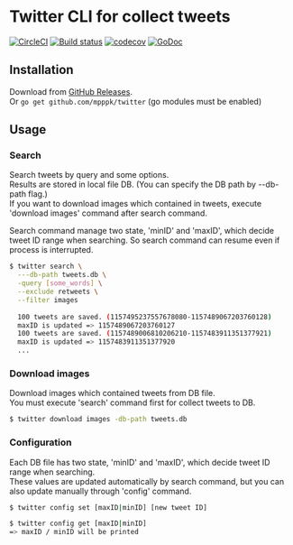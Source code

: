 # Twitter CLI for collect tweets
[![CircleCI](https://circleci.com/gh/mpppk/twitter.svg?style=svg)](https://circleci.com/gh/mpppk/twitter)
[![Build status](https://ci.appveyor.com/api/projects/status/39y6e4o6khig6mct?svg=true)](https://ci.appveyor.com/project/mpppk/twitter)
[![codecov](https://codecov.io/gh/mpppk/twitter/branch/master/graph/badge.svg)](https://codecov.io/gh/mpppk/twitter)
[![GoDoc](https://godoc.org/github.com/mpppk/twitter?status.svg)](https://godoc.org/github.com/mpppk/twitter)

## Installation

Download from [GitHub Releases](https://github.com/mpppk/twitter/releases).  
Or `go get github.com/mpppk/twitter` (go modules must be enabled)

## Usage

### Search
Search tweets by query and some options.  
Results are stored in local file DB. (You can specify the DB path by --db-path flag.)  
If you want to download images which contained in tweets, execute 'download images' command after search command.

Search command manage two state, 'minID' and 'maxID', which decide tweet ID range when searching. So search command can resume even if process is interrupted.

```bash
$ twitter search \
  ---db-path tweets.db \
  -query [some_words] \
  --exclude retweets \
  --filter images 
  
  100 tweets are saved. (1157495237557678080-1157489067203760128)
  maxID is updated => 1157489067203760127
  100 tweets are saved. (1157489006810206210-1157483911351377921)
  maxID is updated => 1157483911351377920
  ...
```

### Download images
Download images which contained tweets from DB file.  
You must execute 'search' command first for collect tweets to DB.

```bash
$ twitter download images -db-path tweets.db
```

### Configuration
Each DB file has two state, 'minID' and 'maxID', which decide tweet ID range when searching.  
These values are updated automatically by search command, but you can also update manually through 'config' command.

```bash
$ twitter config set [maxID|minID] [new tweet ID]
```

```bash
$ twitter config get [maxID|minID]
=> maxID / minID will be printed
```
